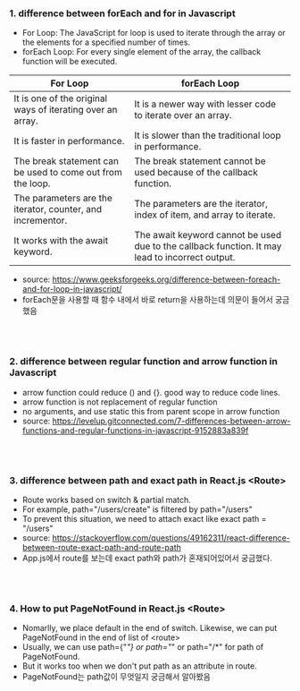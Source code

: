 ### 1. difference between forEach and for in Javascript
- For Loop: The JavaScript for loop is used to iterate through the array or the elements for a specified number of times.
- forEach Loop: For every single element of the array, the callback function will be executed.

| For Loop	| forEach Loop |
| --------- | ---------- |
|It is one of the original ways of iterating over an array.	| It is a newer way with lesser code to iterate over an array. |
|It is faster in performance. |	It is slower than the traditional loop in performance. |
|The break statement can be used to come out from the loop. |	The break statement cannot be used because of the callback function. |
|The parameters are the iterator, counter, and incrementor.	| The parameters are the iterator, index of item, and array to iterate. |
|It works with the await keyword. |	The await keyword cannot be used due to the callback function. It may lead to incorrect output. |

- source: https://www.geeksforgeeks.org/difference-between-foreach-and-for-loop-in-javascript/
- forEach문을 사용할 때 함수 내에서 바로 return을 사용하는데 의문이 들어서 궁금했음

<br/><br/>

### 2. difference between regular function and arrow function in Javascript
- arrow function could reduce () and {}. good way to reduce code lines.
- arrow function is not replacement of regular function
- no arguments, and use static this from parent scope in arrow function
- source: https://levelup.gitconnected.com/7-differences-between-arrow-functions-and-regular-functions-in-javascript-9152883a839f

<br/><br/>

### 3. difference between path and exact path in React.js \<Route> 
- Route works based on switch & partial match.
- For example, path="/users/create" is filtered by path="/users"
- To prevent this situation, we need to attach exact like exact path = "/users"
- source: https://stackoverflow.com/questions/49162311/react-difference-between-route-exact-path-and-route-path
- App.js에서 route를 보는데 exact path와 path가 혼재되어있어서 궁금했다.

<br/><br/>

### 4. How to put PageNotFound in React.js \<Route>
- Nomarlly, we place default in the end of switch. Likewise, we can put PageNotFound in the end of list of \<route>
- Usually, we can use path={"*"} or path="*" or path="/*" for path of PageNotFound.
- But it works too when we don't put path as an attribute in route.
- PageNotFound는 path값이 무엇일지 궁금해서 알아봤음 
